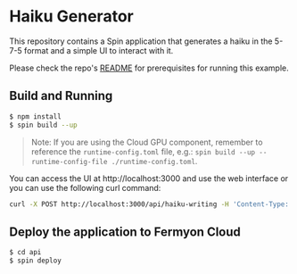 # Haiku Generator

This repository contains a Spin application that generates a haiku in the 5-7-5 format and a simple UI to interact with it.

Please check the repo's [README](../README.md#prerequisites) for prerequisites for running this example.

## Build and Running 

```bash
$ npm install 
$ spin build --up
```

> Note: If you are using the Cloud GPU component, remember to reference the `runtime-config.toml` file, e.g.: `spin build --up --runtime-config-file ./runtime-config.toml`.

You can access the UI at http://localhost:3000 and use the web interface or you can use the following curl command:

```bash
curl -X POST http://localhost:3000/api/haiku-writing -H 'Content-Type: application/json' -d '{"sentence":"ChatGPT"}'
```

## Deploy the application to Fermyon Cloud

```bash
$ cd api
$ spin deploy
```
